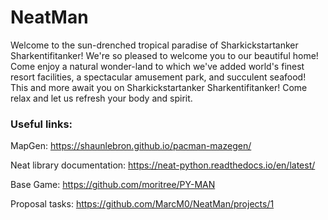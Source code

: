 # NeatMan #
Welcome to the sun-drenched tropical paradise of Sharkickstartanker Sharkentifitanker!
We're so pleased to welcome you to our beautiful home!
Come enjoy a natural wonder-land to which we've added
world's finest resort facilities, a spectacular amusement park,
and succulent seafood!
This and more await you on Sharkickstartanker Sharkentifitanker!
Come relax and let us refresh your body and spirit.


### Useful links: ###

MapGen: 
https://shaunlebron.github.io/pacman-mazegen/

Neat library documentation: 
https://neat-python.readthedocs.io/en/latest/

Base Game: 
https://github.com/moritree/PY-MAN

Proposal tasks:
https://github.com/MarcM0/NeatMan/projects/1
